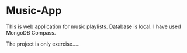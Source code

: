  # Music-App
This is web application for music playlists.
Database is local. I have used MongoDB Compass.

The project is only exercise.....
 
 
 
